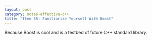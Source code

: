 ```yaml
---
layout: post
category: notes-effective-c++
title: "Item 55: Familiarize Yourself With Boost"
---
```


Because Boost is cool and is a testbed of future C++ standard library.
